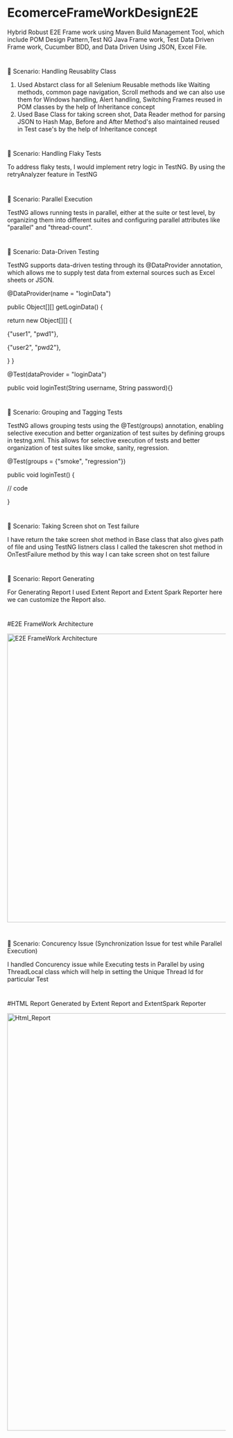 # EcomerceFrameWorkDesignE2E
Hybrid Robust E2E Frame work using Maven Build Management Tool, which include POM Design Pattern,Test NG Java Frame work, Test Data Driven Frame work, Cucumber BDD, and Data Driven Using JSON, Excel File.
#
🔺 Scenario: Handling Reusablity Class
1. Used Abstarct class for all Selenium Reusable methods like Waiting methods, common page navigation, Scroll methods and we can also use them for Windows handling, Alert handling, Switching Frames reused in POM classes by the help of Inheritance concept
2. Used Base Class for taking screen shot, Data Reader method for parsing JSON to Hash Map, Before and After Method's also maintained reused in Test case's by the help of Inheritance concept
#
🔺 Scenario: Handling Flaky Tests

To address flaky tests, I would implement retry logic in TestNG. By using the retryAnalyzer feature in TestNG
#
🔺 Scenario: Parallel Execution

TestNG allows running tests in parallel, either at the suite or test level, by organizing them into different suites and configuring parallel attributes like "parallel" and "thread-count".

<suite name="MyTestSuite" parallel="tests" thread-count="5">
<!-- Test configurations -->
</suite>

#
🔺 Scenario: Data-Driven Testing

TestNG supports data-driven testing through its @DataProvider annotation, which allows me to supply test data from external sources such as Excel sheets or JSON.

@DataProvider(name = "loginData")

public Object[][] getLoginData() {

return new Object[][] {

{"user1", "pwd1"},

{"user2", "pwd2"},

}
}

@Test(dataProvider = "loginData")

public void loginTest(String username, String password){}

#
🔺 Scenario: Grouping and Tagging Tests

TestNG allows grouping tests using the @Test(groups) annotation, enabling selective execution and better organization of test suites by defining groups in testng.xml. This allows for selective execution of tests and better organization of test suites like smoke, sanity, regression.

@Test(groups = {"smoke", "regression"})

public void loginTest() {

// code

}

#
🔺 Scenario: Taking Screen shot on Test failure

I have return the take screen shot method in Base class that also gives path of file and using TestNG listners class I called the takescren shot method in OnTestFailure method by this way I can take screen shot on test failure

#
🔺 Scenario: Report Generating

For Generating Report I used Extent Report and Extent Spark Reporter here we can customize the Report also.
#
#E2E FrameWork Architecture

<img width="664" alt="E2E FrameWork Architecture" src="https://github.com/user-attachments/assets/fe7f194f-2d5a-4470-8aca-67472c03cefd">


#
🔺 Scenario: Concurency Issue (Synchronization Issue for test while Parallel Execution)

I handled Concurency issue while Executing tests in Parallel by using ThreadLocal class which will help in setting the Unique Thread Id for particular Test




#
#HTML Report Generated by Extent Report and ExtentSpark Reporter

<img width="960" alt="Html_Report" src="https://github.com/user-attachments/assets/59d68201-e44d-465b-b3dd-744825a1ae69">

